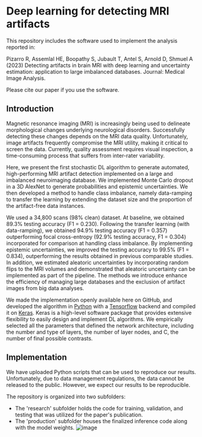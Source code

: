 # Deep learning for detecting MRI artifacts

This repository includes the software used to implement the analysis reported in:

Pizarro R, Assemlal HE, Boopathy S, Jubault T, Antel S, Arnold D, Shmuel A (2023) Detecting artifacts in brain MRI with deep learning and uncertainty estimation: application to large imbalanced databases. 
Journal: Medical Image Analysis.

Please cite our paper if you use the software.

## Introduction
Magnetic resonance imaging (MRI) is increasingly being used to delineate morphological changes underlying neurological disorders. Successfully detecting these changes depends on the MRI data quality. Unfortunately, image artifacts frequently compromise the MRI utility, making it critical to screen the data. Currently, quality assessment requires visual inspection, a time-consuming process that suffers from inter-rater variability. 

Here, we present the first stochastic DL algorithm to generate automated, high-performing MRI artifact detection implemented on a large and imbalanced neuroimaging database. We implemented Monte Carlo dropout in a 3D AlexNet to generate probabilities and epistemic uncertainties. We then developed a method to handle class imbalance, namely data-ramping to transfer the learning by extending the dataset size and the proportion of the artifact-free data instances. 

We used a 34,800 scans (98% clean) dataset. At baseline, we obtained 89.3% testing accuracy (F1 = 0.230). Following the transfer learning (with data-ramping), we obtained 94.9% testing accuracy (F1 = 0.357) outperforming focal cross-entropy (92.9% testing accuracy, F1 = 0.304) incorporated for comparison at handling class imbalance. By implementing epistemic uncertainties, we improved the testing accuracy to 99.5% (F1 = 0.834), outperforming the results obtained in previous comparable studies. In addition, we estimated aleatoric uncertainties by incorporating random flips to the MRI volumes and demonstrated that aleatoric uncertainty can be implemented as part of the pipeline. The methods we introduce enhance the efficiency of managing large databases and the exclusion of artifact images from big data analyses.

We made the implementation openly available here on GitHub, and developed the algorithm in [Python](https://www.python.org) with a [Tensorflow](https://www.tensorflow.org/) backend and compiled it on [Keras](https://keras.io).  Keras is a high-level software package that provides extensive flexibility to easily design and implement DL algorithms.  We empirically selected all the parameters that defined the network architecture, including the number and type of layers, the number of layer nodes, and C, the number of final possible contrasts.  

## Implementation
We have uploaded Python scripts that can be used to reproduce our results.  Unfortunately, due to data management regulations, the data cannot be released to the public. However, we expect our results to be reproducible.  

The repository is organized into two subfolders:
* The 'research' subfolder holds the code for training, validation, and testing that was utilized for the paper's publication.
* The 'production' subfolder houses the finalized inference code along with the model weights.
![image](https://github.com/AS-Lab/Pizarro-et-al-2023-DL-detects-MRI-artifacts/assets/32275274/7681a00d-dc2a-49fa-bb95-ed93cbd91fa6)

